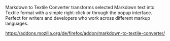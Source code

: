 Markdown to Textile Converter transforms selected Markdown text into Textile format with a simple right-click or through the popup interface. Perfect for writers and developers who work across different markup languages.

https://addons.mozilla.org/de/firefox/addon/markdown-to-textile-converter/
